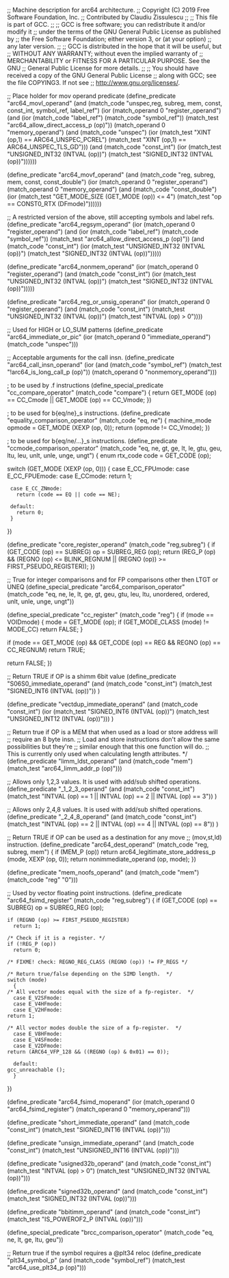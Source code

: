 ;; Machine description for arc64 architecture.
;; Copyright (C) 2019 Free Software Foundation, Inc.
;; Contributed by Claudiu Zissulescu
;;
;; This file is part of GCC.
;;
;; GCC is free software; you can redistribute it and/or modify it
;; under the terms of the GNU General Public License as published by
;; the Free Software Foundation; either version 3, or (at your option)
;; any later version.
;;
;; GCC is distributed in the hope that it will be useful, but
;; WITHOUT ANY WARRANTY; without even the implied warranty of
;; MERCHANTABILITY or FITNESS FOR A PARTICULAR PURPOSE.  See the GNU
;; General Public License for more details.
;;
;; You should have received a copy of the GNU General Public License
;; along with GCC; see the file COPYING3.  If not see
;; <http://www.gnu.org/licenses/>.

;; Place holder for mov operand predicate
(define_predicate "arc64_movl_operand"
  (and (match_code "unspec,reg, subreg, mem, const, const_int, symbol_ref, label_ref")
       (ior (match_operand 0 "register_operand")
	    (and (ior (match_code "label_ref")
		      (match_code "symbol_ref"))
		 (match_test "arc64_allow_direct_access_p (op)"))
	    (match_operand 0 "memory_operand")
	    (and (match_code "unspec")
		 (ior (match_test "XINT (op,1) == ARC64_UNSPEC_PCREL")
		      (match_test "XINT (op,1) == ARC64_UNSPEC_TLS_GD")))
	    (and (match_code "const_int")
		 (ior (match_test "UNSIGNED_INT32 (INTVAL (op))")
		      (match_test "SIGNED_INT32 (INTVAL (op))"))))))

(define_predicate "arc64_movf_operand"
  (and (match_code "reg, subreg, mem, const, const_double")
       (ior (match_operand 0 "register_operand")
	    (match_operand 0 "memory_operand")
	    (and (match_code "const_double")
		 (ior (match_test "GET_MODE_SIZE (GET_MODE (op)) <= 4")
		      (match_test "op == CONST0_RTX (DFmode)"))))))

;; A restricted version of the above, still accepting symbols and label refs.
(define_predicate "arc64_regsym_operand"
  (ior (match_operand 0 "register_operand")
       (and (ior (match_code "label_ref")
		 (match_code "symbol_ref"))
	    (match_test "arc64_allow_direct_access_p (op)"))
       (and (match_code "const_int")
	    (ior (match_test "UNSIGNED_INT32 (INTVAL (op))")
		 (match_test "SIGNED_INT32 (INTVAL (op))")))))

(define_predicate "arc64_nonmem_operand"
  (ior (match_operand 0 "register_operand")
       (and (match_code "const_int")
	    (ior (match_test "UNSIGNED_INT32 (INTVAL (op))")
		 (match_test "SIGNED_INT32 (INTVAL (op))")))))

(define_predicate "arc64_reg_or_unsig_operand"
  (ior (match_operand 0 "register_operand")
       (and (match_code "const_int")
	    (match_test "UNSIGNED_INT32 (INTVAL (op))")
	    (match_test "INTVAL (op) > 0"))))

;; Used for HIGH or LO_SUM patterns
(define_predicate "arc64_immediate_or_pic"
  (ior (match_operand 0 "immediate_operand")
       (match_code "unspec")))

;; Acceptable arguments for the call insn.
(define_predicate "arc64_call_insn_operand"
  (ior (and (match_code "symbol_ref")
	    (match_test "!arc64_is_long_call_p (op)"))
       (match_operand 0 "nonmemory_operand")))

; to be used by <op>.f instructions
(define_special_predicate "cc_compare_operator"
  (match_code "compare")
  {
   return GET_MODE (op) == CC_Cmode
	  || GET_MODE (op) == CC_Vmode;
  })

; to be used for b{eq/ne}_s instructions.
(define_predicate "equality_comparison_operator"
  (match_code "eq, ne")
  {
   machine_mode opmode = GET_MODE (XEXP (op, 0));
   return (opmode != CC_Vmode);
  })


; to be used for b{eq/ne/...}_s instructions.
(define_predicate "ccmode_comparison_operator"
  (match_code "eq, ne, gt, ge, lt, le, gtu, geu, ltu, leu,
	       unlt, unle, unge, ungt")
  {
   enum rtx_code code = GET_CODE (op);

   switch (GET_MODE (XEXP (op, 0)))
   {
     case E_CC_FPUmode:
     case E_CC_FPUEmode:
     case E_CCmode:
       return 1;

     case E_CC_ZNmode:
       return (code == EQ || code == NE);

     default:
       return 0;
     }
   })

(define_predicate "core_register_operand"
  (match_code "reg,subreg")
  {
   if (GET_CODE (op) == SUBREG)
     op = SUBREG_REG (op);
   return (REG_P (op)
	   && (REGNO (op) <= BLINK_REGNUM
	       || (REGNO (op)) >= FIRST_PSEUDO_REGISTER));
  })


;; True for integer comparisons and for FP comparisons other then LTGT or UNEQ
(define_special_predicate "arc64_comparison_operator"
  (match_code "eq, ne, le, lt, ge, gt, geu, gtu, leu, ltu, unordered,
	       ordered, unlt, unle, unge, ungt"))

(define_special_predicate "cc_register"
  (match_code "reg")
{
  if (mode == VOIDmode)
    {
      mode = GET_MODE (op);
      if (GET_MODE_CLASS (mode) != MODE_CC)
	return FALSE;
    }

  if (mode == GET_MODE (op) && GET_CODE (op) == REG && REGNO (op) == CC_REGNUM)
    return TRUE;

  return FALSE;
})

;; Return TRUE if OP is a shimm 6bit value
(define_predicate "S06S0_immediate_operand"
  (and (match_code "const_int")
       (match_test "SIGNED_INT6 (INTVAL (op))"))
)

(define_predicate "vectdup_immediate_operand"
  (and (match_code "const_int")
       (ior (match_test "SIGNED_INT6 (INTVAL (op))")
	    (match_test "UNSIGNED_INT12 (INTVAL (op))")))
)

;; Return true if OP is a MEM that when used as a load or store address will
;; require an 8 byte insn.
;; Load and store instructions don't allow the same possibilities but they're
;; similar enough that this one function will do.
;; This is currently only used when calculating length attributes.  */
(define_predicate "limm_ldst_operand"
  (and (match_code "mem")
       (match_test "arc64_limm_addr_p (op)")))

;; Allows only 1,2,3 values.  It is used with add/sub shifted operations.
(define_predicate "_1_2_3_operand"
  (and (match_code "const_int")
       (match_test "INTVAL (op) == 1 || INTVAL (op) == 2 || INTVAL (op) == 3"))
)

;; Allows only 2,4,8 values.  It is used with add/sub shifted operations.
(define_predicate "_2_4_8_operand"
  (and (match_code "const_int")
       (match_test "INTVAL (op) == 2 || INTVAL (op) == 4 || INTVAL (op) == 8"))
)

;; Return TRUE if OP can be used as a destination for any move
;; (mov,st,ld) instruction.
(define_predicate "arc64_dest_operand"
  (match_code "reg, subreg, mem")
  {
   if (MEM_P (op))
      return arc64_legitimate_store_address_p (mode, XEXP (op, 0));
   return nonimmediate_operand (op, mode);
  })

(define_predicate "mem_noofs_operand"
  (and (match_code "mem")
       (match_code "reg" "0")))

;; Used by vector floating point instructions.
(define_predicate "arc64_fsimd_register"
  (match_code "reg,subreg")
  {
    if (GET_CODE (op) == SUBREG)
      op = SUBREG_REG (op);

    if (REGNO (op) >= FIRST_PSEUDO_REGISTER)
      return 1;

    /* Check if it is a register. */
    if (!REG_P (op))
      return 0;

    /* FIXME! check: REGNO_REG_CLASS (REGNO (op)) != FP_REGS */

    /* Return true/false depending on the SIMD length.  */
    switch (mode)
      {
	/* All vector modes equal with the size of a fp-register.  */
      case E_V2SFmode:
      case E_V4HFmode:
      case E_V2HFmode:
	return 1;

	/* All vector modes double the size of a fp-register.  */
      case E_V8HFmode:
      case E_V4SFmode:
      case E_V2DFmode:
	return (ARC64_VFP_128 && ((REGNO (op) & 0x01) == 0));

      default:
	gcc_unreachable ();
      }
  })

(define_predicate "arc64_fsimd_moperand"
  (ior (match_operand 0 "arc64_fsimd_register")
       (match_operand 0 "memory_operand")))

(define_predicate "short_immediate_operand"
  (and (match_code "const_int")
       (match_test "SIGNED_INT16 (INTVAL (op))")))

(define_predicate "unsign_immediate_operand"
  (and (match_code "const_int")
       (match_test "UNSIGNED_INT16 (INTVAL (op))")))

(define_predicate "usigned32b_operand"
  (and (match_code "const_int")
       (match_test "INTVAL (op) > 0")
       (match_test "UNSIGNED_INT32 (INTVAL (op))")))

(define_predicate "signed32b_operand"
  (and (match_code "const_int")
       (match_test "SIGNED_INT32 (INTVAL (op))")))

(define_predicate "bbitimm_operand"
  (and (match_code "const_int")
       (match_test "IS_POWEROF2_P (INTVAL (op))")))

(define_special_predicate "brcc_comparison_operator"
  (match_code "eq, ne, lt, ge, ltu, geu"))

;; Return true if the symbol requires a @plt34 reloc
(define_predicate "plt34_symbol_p"
  (and (match_code "symbol_ref")
       (match_test "arc64_use_plt34_p (op)")))
